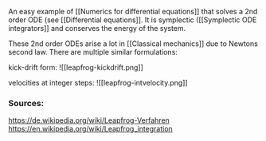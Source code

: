 
An easy example of [[Numerics for differential equations]] that solves a 2nd order ODE (see [[Differential equations]]. It is symplectic ([[Symplectic ODE integrators]] and conserves the energy of the system.

These 2nd order ODEs arise a lot in [[Classical mechanics]] due to Newtons second law.
There are multiple similar formulations:



kick-drift form:
![[leapfrog-kickdrift.png]]


velocities at integer steps:
![[leapfrog-intvelocity.png]]



### Sources: 
https://de.wikipedia.org/wiki/Leapfrog-Verfahren
https://en.wikipedia.org/wiki/Leapfrog_integration